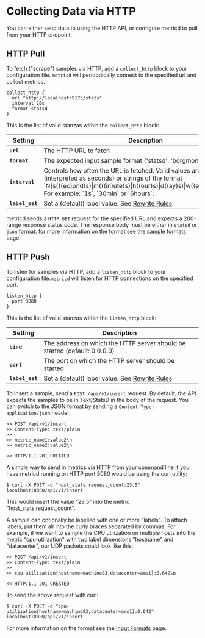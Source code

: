 Collecting Data via HTTP
========================

You can either send data to using the HTTP API, or configure metricd to pull
from your HTTP endpoint.


HTTP Pull
---------

To fetch ("scrape") samples via HTTP, add a `collect_http` block to your configuration
file. `metricd` will peridodically connect to the specified url and collect metrics.

    collect_http {
      url "http://localhost:9175/stats"
      interval 10s
      format statsd
    }

This is the list of valid stanzas within the `collect_http` block:

<table>
  <thead>
    <tr>
      <th>Setting</th>
      <th>Description</th>
    </tr>
  </thead>
  <tbody>
    <tr>
      <td><code><strong>url</strong></code></td>
      <td>The HTTP URL to fetch</td>
    </tr>
    <tr>
      <td><code><strong>format</strong></code></td>
      <td>The expected input sample format ('statsd', 'borgmon' or 'json')</td>
    </tr>
    <tr>
      <td><code><strong>interval</strong></code></td>
      <td>Controls how often the URL is fetched. Valid values are any number (interpreted as seconds) or strings of the format
`N[s(((ec)ond)s)|m(((in)ute)s)|h((our)s)|d((ay)s)|w((eek)s)|y((ear)s)]`. For
example: `1s`, `30min` or `6hours`.</td>
    </tr>
    <tr>
      <td><code><strong>label_set</strong></code></td>
      <td>Set a (default) label value.  See <a href="/documentation/rewrite-rules">Rewrite Rules</a></td>
    </tr>
  </tbody>
</table>

metricd sends a `HTTP GET` request for the specified URL and expects a 200-range
response status code. The response body must be either in `statsd`
or `json` format. for more information on the format see the [sample formats](/documentation/sample-format)
page.


HTTP Push
---------

To listen for samples via HTTP, add a `listen_http` block to your configuration
file.`metricd` will listen for HTTP connections on the specified port.

    listen_http {
      port 8080
    }

This is the list of valid stanzas within the `listen_http` block:

<table>
  <thead>
    <tr>
      <th>Setting</th>
      <th>Description</th>
    </tr>
  </thead>
  <tbody>
    <tr>
      <td><code><strong>bind</strong></code></td>
      <td>The address on which the HTTP server should be started (default: 0.0.0.0)</td>
    </tr>
    <tr>
      <td><code><strong>port</strong></code></td>
      <td>The port on which the HTTP server should be started</td>
    </tr>
    <tr>
      <td><code><strong>label_set</strong></code></td>
      <td>Set a (default) label value.  See <a href="/documentation/rewrite-rules">Rewrite Rules</a></td>
    </tr>
  </tbody>
</table>

To insert a sample, send a `POST /api/v1/insert` request. By default, the API expects
the samples to be in Text/StatsD in the body of the request. You can switch
to the JSON format by sending a `Content-Type: application/json` header.

    >> POST /api/v1/insert
    >> Content-Type: text/plain
    >>
    >> metric_name1:value2\n
    >> metric_name2:value2\n

    << HTTP/1.1 201 CREATED

A simple way to send in metrics via HTTP from your command line if you have
metricd running on HTTP port 8080 would be using the curl utility:

    $ curl -X POST -d "host_stats.request_count:23.5" localhost:8080/api/v1/insert

This would insert the value "23.5" into the metric "host_stats.request_count".

A sample can optionally be labelled with one or more "labels". To attach labels,
put them all into the curly braces separated by commas. For example, if we want
to sample the CPU utilization on multiple hosts into the metric "cpu-utilization"
with two label dimensions "hostname" and "datacenter", our UDP packets could look
like this:


    >> POST /api/v1/insert
    >> Content-Type: text/plain
    >>
    >> cpu-utilization{hostname=machine83,datacenter=ams1}:0.642\n

    << HTTP/1.1 201 CREATED


To send the above request with curl:

    $ curl -X POST -d "cpu-utilization{hostname=machine83,datacenter=ams1}:0.642" localhost:8080/api/v1/insert

For more information on the format see the [Input Formats](/documentation/sample-format)
page.


